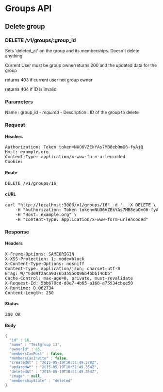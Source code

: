 # Groups API

## Delete group

### DELETE /v1/groups/:group_id

Sets &#39;deleted_at&#39; on the group and its memberships. Doesn&#39;t delete anything.

Current User must be group ownerreturns 200 and the updated data for the group

returns 403 if current user not group owner

returns 404 if ID is invalid

### Parameters

Name : group_id *- required -*
Description : ID of the group to delete

### Request

#### Headers

<pre>Authorization: Token token=NUO6VZEkYAs7MB8ebOmG6-fyAjQ
Host: example.org
Content-Type: application/x-www-form-urlencoded
Cookie: </pre>

#### Route

<pre>DELETE /v1/groups/16</pre>

#### cURL

<pre class="request">curl &quot;http://localhost:3000/v1/groups/16&quot; -d &#39;&#39; -X DELETE \
	-H &quot;Authorization: Token token=NUO6VZEkYAs7MB8ebOmG6-fyAjQ&quot; \
	-H &quot;Host: example.org&quot; \
	-H &quot;Content-Type: application/x-www-form-urlencoded&quot;</pre>

### Response

#### Headers

<pre>X-Frame-Options: SAMEORIGIN
X-XSS-Protection: 1; mode=block
X-Content-Type-Options: nosniff
Content-Type: application/json; charset=utf-8
ETag: W/&quot;6d09f2aca9376b3555d096b4bbb14db6&quot;
Cache-Control: max-age=0, private, must-revalidate
X-Request-Id: 5bb670cd-d0e7-4b65-a168-a75934cbee50
X-Runtime: 0.062734
Content-Length: 250</pre>

#### Status

<pre>200 OK</pre>

#### Body

```javascript
{
  "id" : 16,
  "name" : "Testgroup 13",
  "ownerId" : 65,
  "membersCanPost" : false,
  "membersCanInvite" : false,
  "createdAt" : "2015-05-19T10:51:49.278Z",
  "updatedAt" : "2015-05-19T10:51:49.354Z",
  "deletedAt" : "2015-05-19T10:51:49.354Z",
  "image" : null,
  "membershipState" : "deleted"
}
```
